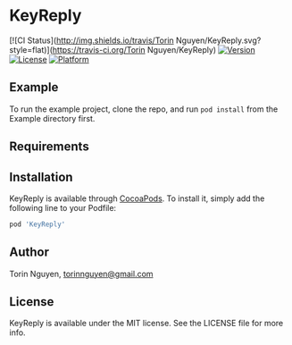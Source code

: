 # KeyReply

[![CI Status](http://img.shields.io/travis/Torin Nguyen/KeyReply.svg?style=flat)](https://travis-ci.org/Torin Nguyen/KeyReply)
[![Version](https://img.shields.io/cocoapods/v/KeyReply.svg?style=flat)](http://cocoapods.org/pods/KeyReply)
[![License](https://img.shields.io/cocoapods/l/KeyReply.svg?style=flat)](http://cocoapods.org/pods/KeyReply)
[![Platform](https://img.shields.io/cocoapods/p/KeyReply.svg?style=flat)](http://cocoapods.org/pods/KeyReply)

## Example

To run the example project, clone the repo, and run `pod install` from the Example directory first.

## Requirements

## Installation

KeyReply is available through [CocoaPods](http://cocoapods.org). To install
it, simply add the following line to your Podfile:

```ruby
pod 'KeyReply'
```

## Author

Torin Nguyen, torinnguyen@gmail.com

## License

KeyReply is available under the MIT license. See the LICENSE file for more info.

